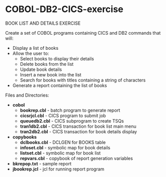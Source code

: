 # COBOL-DB2-CICS-exercise

BOOK LIST AND DETAILS EXERCISE

Create a set of COBOL programs containing CICS and DB2 commands that will: 

* Display a list of books 
* Allow the user to: 
  * Select books to display their details
  * Delete books from the list
  * Update book details
  * Insert a new book into the list
  * Search for books with titles containing a string of characters
* 	Generate a report containing the list of books

Files and Directories:

* **cobol**
  * **bookrep.cbl**  - batch program to generate report
  * **cicsrjcl.cbl** - CICS program to submit job
  * **queuedb2.cbl** - CICS subprogram to create TSQs
  * **tran1db2.cbl** - CICS transaction for book list main menu
  * **tran2db2.cbl** - CICS transaction for book details display
* **copybooks**
  * **dclbooks.cbl** - DCLGEN for BOOKS table
  * **infoset.cbl**  - symbolic map for book details
  * **listset.cbl**  - symbolic map for book list
  * **repvars.cbl**  - copybook of report generation variables
* **bkrepop.txt**    - sample report
* **jbookrep.jcl**   - jcl for running report program

